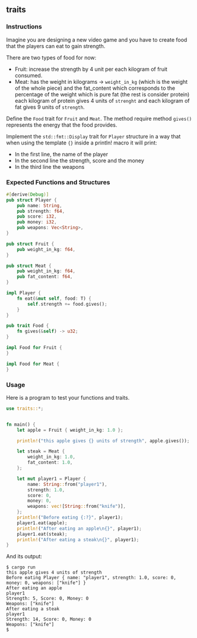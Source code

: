 ## traits

### Instructions

Imagine you are designing a new video game and you have to create food that the players can eat to gain strength.

There are two types of food for now:

- Fruit: increase the strength by 4 unit per each kilogram of fruit consumed.
- Meat: has the weight in kilograms -> `weight_in_kg` (which is the weight of the whole piece) and the fat_content which corresponds to the percentage of the weight which is pure fat (the rest is consider protein) each kilogram of protein gives 4 units of `strenght` and each kilogram of fat gives 9 units of `strength`.

Define the `Food` trait for `Fruit` and `Meat`. The method require method `gives()` represents the energy that the food provides.

Implement the `std::fmt::Display` trait for `Player` structure in a way that when using the template `{}` inside a println! macro it will print:

- In the first line, the name of the player
- In the second line the strength, score and the money
- In the third line the weapons

### Expected Functions and Structures

```rust
#[derive(Debug)]
pub struct Player {
	pub name: String,
	pub strength: f64,
	pub score: i32,
	pub money: i32,
	pub weapons: Vec<String>,
}

pub struct Fruit {
	pub weight_in_kg: f64,
}

pub struct Meat {
	pub weight_in_kg: f64,
	pub fat_content: f64,
}

impl Player {
	fn eat(&mut self, food: T) {
		self.strength += food.gives();
	}
}

pub trait Food {
	fn gives(&self) -> u32;
}

impl Food for Fruit {
}

impl Food for Meat {
}
```

### Usage

Here is a program to test your functions and traits.

```rust
use traits::*;


fn main() {
	let apple = Fruit { weight_in_kg: 1.0 };

	println!("this apple gives {} units of strength", apple.gives());

	let steak = Meat {
		weight_in_kg: 1.0,
		fat_content: 1.0,
	};

	let mut player1 = Player {
		name: String::from("player1"),
		strength: 1.0,
		score: 0,
		money: 0,
		weapons: vec![String::from("knife")],
	};
	println!("Before eating {:?}", player1);
	player1.eat(apple);
	println!("After eating an apple\n{}", player1);
	player1.eat(steak);
	println!("After eating a steak\n{}", player1);
}

```

And its output:

```console
$ cargo run
this apple gives 4 units of strength
Before eating Player { name: "player1", strength: 1.0, score: 0, money: 0, weapons: ["knife"] }
After eating an apple
player1
Strength: 5, Score: 0, Money: 0
Weapons: ["knife"]
After eating a steak
player1
Strength: 14, Score: 0, Money: 0
Weapons: ["knife"]
$
```
